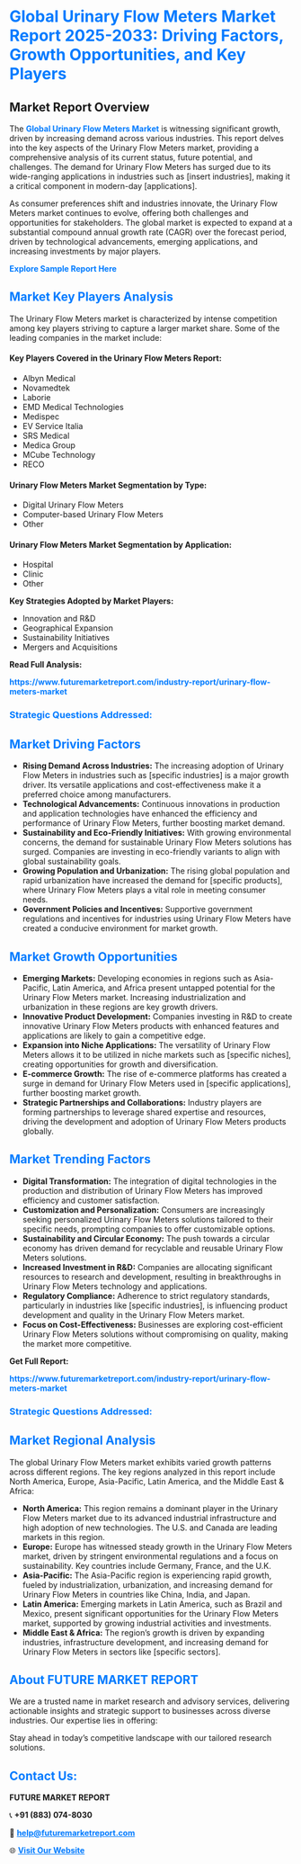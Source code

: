 <h1 style="color: #007BFF;">Global Urinary Flow Meters Market Report 2025-2033: Driving Factors, Growth Opportunities, and Key Players</h1>

<section id="overview">
<h2>Market Report Overview</h2>
<p>The <a href="https://www.futuremarketreport.com/industry-report/urinary-flow-meters-market" style="color: #007BFF; text-decoration: none;"><strong>Global Urinary Flow Meters Market</strong></a> is witnessing significant growth, driven by increasing demand across various industries. This report delves into the key aspects of the Urinary Flow Meters market, providing a comprehensive analysis of its current status, future potential, and challenges. The demand for Urinary Flow Meters has surged due to its wide-ranging applications in industries such as [insert industries], making it a critical component in modern-day [applications].</p>
<p>As consumer preferences shift and industries innovate, the Urinary Flow Meters market continues to evolve, offering both challenges and opportunities for stakeholders. The global market is expected to expand at a substantial compound annual growth rate (CAGR) over the forecast period, driven by technological advancements, emerging applications, and increasing investments by major players.</p>
</section>

<section id="overview">
<p><a href="https://www.futuremarketreport.com/request-sample/reportId=64534" style="color: #007BFF; text-decoration: none;"><strong>Explore Sample Report Here</strong></a></p>
</section>

<section id="key-players">
<h2 style="color: #007BFF;">Market Key Players Analysis</h2>
<p>The Urinary Flow Meters market is characterized by intense competition among key players striving to capture a larger market share. Some of the leading companies in the market include:</p>
<h4>Key Players Covered in the Urinary Flow Meters Report:</h4>
<ul><li>Albyn Medical</li><li>Novamedtek</li><li>Laborie</li><li>EMD Medical Technologies</li><li>Medispec</li><li>EV Service Italia</li><li>SRS Medical</li><li>Medica Group</li><li>MCube Technology</li><li>RECO</li></ul>
<h4>Urinary Flow Meters Market Segmentation by Type:</h4>
<ul><li>Digital Urinary Flow Meters</li><li>Computer-based Urinary Flow Meters</li><li>Other</li></ul>

<h4>Urinary Flow Meters Market Segmentation by Application:</h4>
<ul><li>Hospital</li><li>Clinic</li><li>Other</li></ul>
<p><strong>Key Strategies Adopted by Market Players:</strong></p>
<ul>
<li>Innovation and R&D</li>
<li>Geographical Expansion</li>
<li>Sustainability Initiatives</li>
<li>Mergers and Acquisitions</li>
</ul>
</section>

<section>
<p><strong>Read Full Analysis: </strong></p><a href="https://www.futuremarketreport.com/industry-report/urinary-flow-meters-market" style="color: #007BFF; text-decoration: none;"><strong>https://www.futuremarketreport.com/industry-report/urinary-flow-meters-market</strong></a>
<h3 style="color: #007BFF;">Strategic Questions Addressed:</h3>
</section>

<section id="driving-factors">
<h2 style="color: #007BFF;">Market Driving Factors</h2>
<ul>
<li><strong>Rising Demand Across Industries:</strong> The increasing adoption of Urinary Flow Meters in industries such as [specific industries] is a major growth driver. Its versatile applications and cost-effectiveness make it a preferred choice among manufacturers.</li>
<li><strong>Technological Advancements:</strong> Continuous innovations in production and application technologies have enhanced the efficiency and performance of Urinary Flow Meters, further boosting market demand.</li>
<li><strong>Sustainability and Eco-Friendly Initiatives:</strong> With growing environmental concerns, the demand for sustainable Urinary Flow Meters solutions has surged. Companies are investing in eco-friendly variants to align with global sustainability goals.</li>
<li><strong>Growing Population and Urbanization:</strong> The rising global population and rapid urbanization have increased the demand for [specific products], where Urinary Flow Meters plays a vital role in meeting consumer needs.</li>
<li><strong>Government Policies and Incentives:</strong> Supportive government regulations and incentives for industries using Urinary Flow Meters have created a conducive environment for market growth.</li>
</ul>
</section>

<section id="growth-opportunities">
<h2 style="color: #007BFF;">Market Growth Opportunities</h2>
<ul>
<li><strong>Emerging Markets:</strong> Developing economies in regions such as Asia-Pacific, Latin America, and Africa present untapped potential for the Urinary Flow Meters market. Increasing industrialization and urbanization in these regions are key growth drivers.</li>
<li><strong>Innovative Product Development:</strong> Companies investing in R&D to create innovative Urinary Flow Meters products with enhanced features and applications are likely to gain a competitive edge.</li>
<li><strong>Expansion into Niche Applications:</strong> The versatility of Urinary Flow Meters allows it to be utilized in niche markets such as [specific niches], creating opportunities for growth and diversification.</li>
<li><strong>E-commerce Growth:</strong> The rise of e-commerce platforms has created a surge in demand for Urinary Flow Meters used in [specific applications], further boosting market growth.</li>
<li><strong>Strategic Partnerships and Collaborations:</strong> Industry players are forming partnerships to leverage shared expertise and resources, driving the development and adoption of Urinary Flow Meters products globally.</li>
</ul>
</section>

<section id="trending-factors">
<h2 style="color: #007BFF;">Market Trending Factors</h2>
<ul>
<li><strong>Digital Transformation:</strong> The integration of digital technologies in the production and distribution of Urinary Flow Meters has improved efficiency and customer satisfaction.</li>
<li><strong>Customization and Personalization:</strong> Consumers are increasingly seeking personalized Urinary Flow Meters solutions tailored to their specific needs, prompting companies to offer customizable options.</li>
<li><strong>Sustainability and Circular Economy:</strong> The push towards a circular economy has driven demand for recyclable and reusable Urinary Flow Meters solutions.</li>
<li><strong>Increased Investment in R&D:</strong> Companies are allocating significant resources to research and development, resulting in breakthroughs in Urinary Flow Meters technology and applications.</li>
<li><strong>Regulatory Compliance:</strong> Adherence to strict regulatory standards, particularly in industries like [specific industries], is influencing product development and quality in the Urinary Flow Meters market.</li>
<li><strong>Focus on Cost-Effectiveness:</strong> Businesses are exploring cost-efficient Urinary Flow Meters solutions without compromising on quality, making the market more competitive.</li>
</ul>
</section>

<section>
<p><strong>Get Full Report: </strong></p><a href="https://www.futuremarketreport.com/industry-report/urinary-flow-meters-market" style="color: #007BFF; text-decoration: none;"><strong>https://www.futuremarketreport.com/industry-report/urinary-flow-meters-market</strong></a>
<h3 style="color: #007BFF;">Strategic Questions Addressed:</h3>
</section>


<section id="regional-analysis">
<h2 style="color: #007BFF;">Market Regional Analysis</h2>
<p>The global Urinary Flow Meters market exhibits varied growth patterns across different regions. The key regions analyzed in this report include North America, Europe, Asia-Pacific, Latin America, and the Middle East & Africa:</p>
<ul>
<li><strong>North America:</strong> This region remains a dominant player in the Urinary Flow Meters market due to its advanced industrial infrastructure and high adoption of new technologies. The U.S. and Canada are leading markets in this region.</li>
<li><strong>Europe:</strong> Europe has witnessed steady growth in the Urinary Flow Meters market, driven by stringent environmental regulations and a focus on sustainability. Key countries include Germany, France, and the U.K.</li>
<li><strong>Asia-Pacific:</strong> The Asia-Pacific region is experiencing rapid growth, fueled by industrialization, urbanization, and increasing demand for Urinary Flow Meters in countries like China, India, and Japan.</li>
<li><strong>Latin America:</strong> Emerging markets in Latin America, such as Brazil and Mexico, present significant opportunities for the Urinary Flow Meters market, supported by growing industrial activities and investments.</li>
<li><strong>Middle East & Africa:</strong> The region’s growth is driven by expanding industries, infrastructure development, and increasing demand for Urinary Flow Meters in sectors like [specific sectors].</li>
</ul>
</section>

<footer>
<h2 style="color: #007BFF;">About FUTURE MARKET REPORT</h2>
<p>We are a trusted name in market research and advisory services, delivering actionable insights and strategic support to businesses across diverse industries. Our expertise lies in offering:</p>

<p>Stay ahead in today’s competitive landscape with our tailored research solutions.</p>

<h2 style="color: #007BFF;">Contact Us:</h2>
<p><strong>FUTURE MARKET REPORT</strong></p>
<p>📞 <strong>+91 (883) 074-8030</strong></p>
<p>📧 <strong><a href="mailto:help@futuremarketreport.com" style="color: #007BFF;">help@futuremarketreport.com</a></strong></p>
<p>🌐 <strong><a href="https://www.futuremarketreport.com/" style="color: #007BFF;">Visit Our Website</a></strong></p>
</footer>